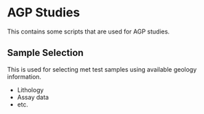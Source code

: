 # AGP Studies

This contains some scripts that are used for AGP studies.

## Sample Selection
This is used for selecting met test samples using available geology information.
- Lithology
- Assay data
- etc.
